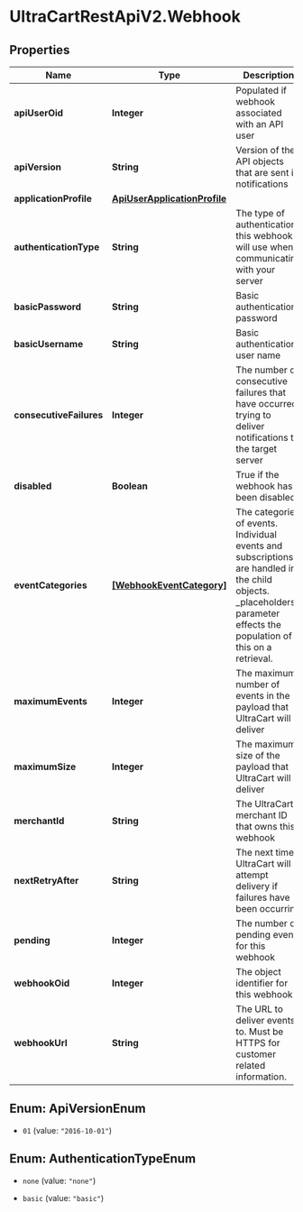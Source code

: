 # UltraCartRestApiV2.Webhook

## Properties
Name | Type | Description | Notes
------------ | ------------- | ------------- | -------------
**apiUserOid** | **Integer** | Populated if webhook associated with an API user | [optional] 
**apiVersion** | **String** | Version of the API objects that are sent in notifications | [optional] 
**applicationProfile** | [**ApiUserApplicationProfile**](ApiUserApplicationProfile.md) |  | [optional] 
**authenticationType** | **String** | The type of authentication this webhook will use when communicating with your server | [optional] 
**basicPassword** | **String** | Basic authentication password | [optional] 
**basicUsername** | **String** | Basic authentication user name | [optional] 
**consecutiveFailures** | **Integer** | The number of consecutive failures that have occurred trying to deliver notifications to the target server | [optional] 
**disabled** | **Boolean** | True if the webhook has been disabled | [optional] 
**eventCategories** | [**[WebhookEventCategory]**](WebhookEventCategory.md) | The categories of events.  Individual events and subscriptions are handled in the child objects.  _placeholders parameter effects the population of this on a retrieval. | [optional] 
**maximumEvents** | **Integer** | The maximum number of events in the payload that UltraCart will deliver | [optional] 
**maximumSize** | **Integer** | The maximum size of the payload that UltraCart will deliver | [optional] 
**merchantId** | **String** | The UltraCart merchant ID that owns this webhook | [optional] 
**nextRetryAfter** | **String** | The next time UltraCart will attempt delivery if failures have been occurring | [optional] 
**pending** | **Integer** | The number of pending events for this webhook | [optional] 
**webhookOid** | **Integer** | The object identifier for this webhook | [optional] 
**webhookUrl** | **String** | The URL to deliver events to.  Must be HTTPS for customer related information. | [optional] 


<a name="ApiVersionEnum"></a>
## Enum: ApiVersionEnum


* `01` (value: `"2016-10-01"`)




<a name="AuthenticationTypeEnum"></a>
## Enum: AuthenticationTypeEnum


* `none` (value: `"none"`)

* `basic` (value: `"basic"`)




